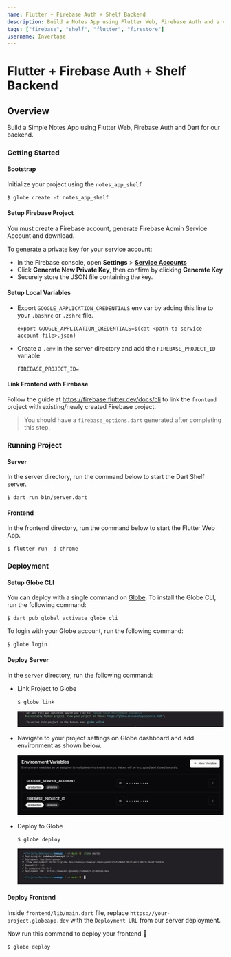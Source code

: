 ```yaml
---
name: Flutter + Firebase Auth + Shelf Backend
description: Build a Notes App using Flutter Web, Firebase Auth and a custom backend using Shelf.
tags: ["firebase", "shelf", "flutter", "firestore"]
username: Invertase
---
```


# Flutter + Firebase Auth + Shelf Backend

## Overview

Build a Simple Notes App using Flutter Web, Firebase Auth and Dart for our backend.

### Getting Started

#### Bootstrap

Initialize your project using the `notes_app_shelf`

```shell
$ globe create -t notes_app_shelf
```

#### Setup Firebase Project

You must create a Firebase account, generate Firebase Admin Service Account and download.

To generate a private key for your service account:

- In the Firebase console, open **Settings** > **[Service Accounts](https://console.firebase.google.com/project/_/settings/serviceaccounts/adminsdk)**
- Click **Generate New Private Key**, then confirm by clicking **Generate Key**
- Securely store the JSON file containing the key.

#### Setup Local Variables

- Export `GOOGLE_APPLICATION_CREDENTIALS` env var by adding this line to your `.bashrc` or `.zshrc` file.

  ```shell
  export GOOGLE_APPLICATION_CREDENTIALS=$(cat <path-to-service-account-file>.json)
  ```

- Create a `.env` in the server directory and add the `FIREBASE_PROJECT_ID` variable

  ```.env
  FIREBASE_PROJECT_ID=
  ```

#### Link Frontend with Firebase

Follow the guide at https://firebase.flutter.dev/docs/cli to link the `frontend` project with existing/newly created Firebase project.

> You should have a `firebase_options.dart` generated after completing this step.

### Running Project

#### Server

In the server directory, run the command below to start the Dart Shelf server.

```shell
$ dart run bin/server.dart
```

#### Frontend

In the frontend directory, run the command below to start the Flutter Web App.

```shell
$ flutter run -d chrome
```

### Deployment

#### Setup Globe CLI

You can deploy with a single command on [Globe](https://docs.globe.dev/). To install the Globe CLI, run the following command:

```shell
$ dart pub global activate globe_cli
```

To login with your Globe account, run the following command:

```shell
$ globe login
```

#### Deploy Server

In the `server` directory, run the following command:

- Link Project to Globe

  ```shell
  $ globe link
  ```

  ![Globe Link Screenshot](./resources/globe-link.png)

- Navigate to your project settings on Globe dashboard and add environment as shown below.

  ![Globe Environment Variables](./resources/env-vars.png)

- Deploy to Globe

  ```shell
  $ globe deploy
  ```

  ![Globe Deployment Success](./resources/deployed.png)

#### Deploy Frontend

Inside `frontend/lib/main.dart` file, replace `https://your-project.globeapp.dev` with the `Deployment URL` from our server deployment.

Now run this command to deploy your frontend 🚀

```shell
$ globe deploy
```

